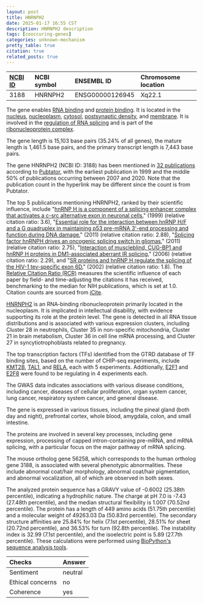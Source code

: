 ```yaml
---
layout: post
title: HNRNPH2
date: 2025-01-17 16:55 CST
description: HNRNPH2 description
tags: [cooccuring-genes]
categories: unknown-mechanism
pretty_table: true
citation: true
related_posts: true
---
```




| [NCBI ID](https://www.ncbi.nlm.nih.gov/gene/3188) | NCBI symbol | ENSEMBL ID | Chromosome location |
| :-------- | :------- | :-------- | :------- |
| 3188  | HNRNPH2 | ENSG00000126945 | Xq22.1 |



The gene enables [RNA binding](https://amigo.geneontology.org/amigo/term/GO:0003723) and [protein binding](https://amigo.geneontology.org/amigo/term/GO:0005515). It is located in the [nucleus](https://amigo.geneontology.org/amigo/term/GO:0005634), [nucleoplasm](https://amigo.geneontology.org/amigo/term/GO:0005654), [cytosol](https://amigo.geneontology.org/amigo/term/GO:0005829), [postsynaptic density](https://amigo.geneontology.org/amigo/term/GO:0014069), and [membrane](https://amigo.geneontology.org/amigo/term/GO:0016020). It is involved in the [regulation of RNA splicing](https://amigo.geneontology.org/amigo/term/GO:0043484) and is part of the [ribonucleoprotein complex](https://amigo.geneontology.org/amigo/term/GO:1990904).


The gene length is 15,103 base pairs (35.24% of all genes), the mature length is 1,461.5 base pairs, and the primary transcript length is 7,443 base pairs.


The gene HNRNPH2 (NCBI ID: 3188) has been mentioned in [32 publications](https://pubmed.ncbi.nlm.nih.gov/?term=%22HNRNPH2%22) according to [Pubtator](https://academic.oup.com/nar/article/47/W1/W587/5494727), with the earliest publication in 1999 and the middle 50% of publications occurring between 2007 and 2020. Note that the publication count in the hyperlink may be different since the count is from Pubtator.


The top 5 publications mentioning HNRNPH2, ranked by their scientific influence, include "[hnRNP H is a component of a splicing enhancer complex that activates a c-src alternative exon in neuronal cells.](https://pubmed.ncbi.nlm.nih.gov/9858532)" (1999) (relative citation ratio: 3.6), "[Essential role for the interaction between hnRNP H/F and a G quadruplex in maintaining p53 pre-mRNA 3'-end processing and function during DNA damage.](https://pubmed.ncbi.nlm.nih.gov/21289067)" (2011) (relative citation ratio: 2.88), "[Splicing factor hnRNPH drives an oncogenic splicing switch in gliomas.](https://pubmed.ncbi.nlm.nih.gov/21915099)" (2011) (relative citation ratio: 2.75), "[Interaction of muscleblind, CUG-BP1 and hnRNP H proteins in DM1-associated aberrant IR splicing.](https://pubmed.ncbi.nlm.nih.gov/16946708)" (2006) (relative citation ratio: 2.29), and "[SR proteins and hnRNP H regulate the splicing of the HIV-1 tev-specific exon 6D.](https://pubmed.ncbi.nlm.nih.gov/11847131)" (2002) (relative citation ratio: 1.8). The [Relative Citation Ratio (RCR)](https://journals.plos.org/plosbiology/article?id=10.1371/journal.pbio.1002541) measures the scientific influence of each paper by field- and time-adjusting the citations it has received, benchmarking to the median for NIH publications, which is set at 1.0. Citation counts are sourced from [iCite](https://icite.od.nih.gov).


[HNRNPH2](https://www.proteinatlas.org/ENSG00000126945-HNRNPH2) is an RNA-binding ribonucleoprotein primarily located in the nucleoplasm. It is implicated in intellectual disability, with evidence supporting its role at the protein level. The gene is detected in all RNA tissue distributions and is associated with various expression clusters, including Cluster 28 in neutrophils, Cluster 35 in non-specific mitochondria, Cluster 21 in brain metabolism, Cluster 36 in cell line mRNA processing, and Cluster 27 in syncytiotrophoblasts related to pregnancy.


The top transcription factors (TFs) identified from the GTRD database of TF binding sites, based on the number of CHIP-seq experiments, include [KMT2B](https://www.ncbi.nlm.nih.gov/gene/9757), [TAL1](https://www.ncbi.nlm.nih.gov/gene/6886), and [RELA](https://www.ncbi.nlm.nih.gov/gene/5970), each with 5 experiments. Additionally, [E2F1](https://www.ncbi.nlm.nih.gov/gene/1869) and [E2F8](https://www.ncbi.nlm.nih.gov/gene/79733) were found to be regulating in 4 experiments each.



The GWAS data indicates associations with various disease conditions, including cancer, diseases of cellular proliferation, organ system cancer, lung cancer, respiratory system cancer, and general disease.



The gene is expressed in various tissues, including the pineal gland (both day and night), prefrontal cortex, whole blood, amygdala, colon, and small intestine.


The proteins are involved in several key processes, including gene expression, processing of capped intron-containing pre-mRNA, and mRNA splicing, with a particular focus on the major pathway of mRNA splicing.


The mouse ortholog gene 56258, which corresponds to the human ortholog gene 3188, is associated with several phenotypic abnormalities. These include abnormal coat/hair morphology, abnormal coat/hair pigmentation, and abnormal vocalization, all of which are observed in both sexes.


The analyzed protein sequence has a GRAVY value of -0.6002 (25.38th percentile), indicating a hydrophilic nature. The charge at pH 7.0 is -7.43 (27.48th percentile), and the median structural flexibility is 1.007 (70.52nd percentile). The protein has a length of 449 amino acids (51.75th percentile) and a molecular weight of 49263.03 Da (50.83rd percentile). The secondary structure affinities are 25.84% for helix (7.1st percentile), 28.51% for sheet (20.72nd percentile), and 36.53% for turn (92.8th percentile). The instability index is 32.99 (7.1st percentile), and the isoelectric point is 5.89 (27.7th percentile). These calculations were performed using [BioPython's sequence analysis tools](https://biopython.org/docs/1.75/api/Bio.SeqUtils.ProtParam.html).





| Checks    | Answer |
| :-------- | :------- |
| Sentiment  | neutral   |
| Ethical concerns | no     |
| Coherence    | yes    |